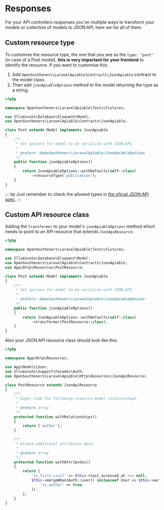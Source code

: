 # Responses

For your API controllers responses you've multiple ways to transform your models or collection of models to JSON:API, here we list all of them.

## Custom resource type

To customise the resource type, the one that you see as the `type: "post"` (in case of a Post model), **this is very important for your frontend** to identify the resource. If you want to customise this:

1. Add `OpenSoutheners\LaravelApiable\Contracts\JsonApiable` contract to the model class.
2. Then add `jsonApiableOptions` method to the model returning the type as a string.

```php
<?php

namespace OpenSoutheners\LaravelApiable\Tests\Fixtures;

use Illuminate\Database\Eloquent\Model;
use OpenSoutheners\LaravelApiable\Contracts\JsonApiable;

class Post extends Model implements JsonApiable
{
    /**
     * Set options for model to be serialize with JSON:API.
     *
     * @return \OpenSoutheners\LaravelApiable\JsonApiableOptions
     */
    public function jsonApiableOptions()
    {
        return JsonApiableOptions::withDefaults(self::class)
            ->resourceType('publication');
    }
}
```

::: tip
Just remember to check the allowed types in [the oficial JSON:API spec](https://jsonapi.org/format/#document-member-names).
:::

## Custom API resource class

Adding the `transformer` to your model's `jsonApiableOptions` method which needs to point to an API resource that extends `JsonApiResource`:

```php
<?php

namespace OpenSoutheners\LaravelApiable\Tests\Fixtures;

use Illuminate\Database\Eloquent\Model;
use OpenSoutheners\LaravelApiable\Contracts\JsonApiable;
use App\Http\Resources\PostResource;

class Post extends Model implements JsonApiable
{
    /**
     * Set options for model to be serialize with JSON:API.
     *
     * @return \OpenSoutheners\LaravelApiable\JsonApiableOptions
     */
    public function jsonApiableOptions()
    {
        return JsonApiableOptions::withDefaults(self::class)
            ->transformer(PostResource::class);
    }
}
```

Also your JSON:API resource class should look like this:

```php
<?php

namespace App\Http\Resources;

use App\Models\User;
use Illuminate\Support\Facades\Auth;
use OpenSoutheners\LaravelApiable\Http\Resources\JsonApiResource;

class PostResource extends JsonApiResource
{
    /**
     * Eager-load the following resource model relationships.
     *
     * @return array
     */
    protected function withRelationships()
    {
        return ['author'];
    }

    /**
     * Attach additional attributes data.
     *
     * @return array
     */
    protected function withAttributes()
    {
        return [
            'is_first_visit' => $this->last_accessed_at === null,
            $this->mergeWhen(Auth::user() instanceof User && $this->author->id === Auth::id(), [
                'is_author' => true,
            ]),
        ];
    }
}
```